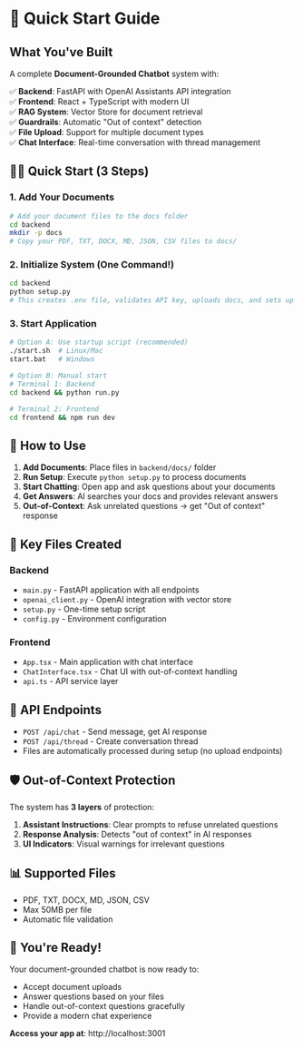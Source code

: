# 🚀 Quick Start Guide

## What You've Built

A complete **Document-Grounded Chatbot** system with:

✅ **Backend**: FastAPI with OpenAI Assistants API integration  
✅ **Frontend**: React + TypeScript with modern UI  
✅ **RAG System**: Vector Store for document retrieval  
✅ **Guardrails**: Automatic "Out of context" detection  
✅ **File Upload**: Support for multiple document types  
✅ **Chat Interface**: Real-time conversation with thread management  

## 🏃‍♂️ Quick Start (3 Steps)

### 1. Add Your Documents
```bash
# Add your document files to the docs folder
cd backend
mkdir -p docs
# Copy your PDF, TXT, DOCX, MD, JSON, CSV files to docs/
```

### 2. Initialize System (One Command!)
```bash
cd backend
python setup.py
# This creates .env file, validates API key, uploads docs, and sets up everything
```

### 3. Start Application
```bash
# Option A: Use startup script (recommended)
./start.sh  # Linux/Mac
start.bat   # Windows

# Option B: Manual start
# Terminal 1: Backend
cd backend && python run.py

# Terminal 2: Frontend  
cd frontend && npm run dev
```

## 🎯 How to Use

1. **Add Documents**: Place files in `backend/docs/` folder
2. **Run Setup**: Execute `python setup.py` to process documents
3. **Start Chatting**: Open app and ask questions about your documents
4. **Get Answers**: AI searches your docs and provides relevant answers
5. **Out-of-Context**: Ask unrelated questions → get "Out of context" response

## 📁 Key Files Created

### Backend
- `main.py` - FastAPI application with all endpoints
- `openai_client.py` - OpenAI integration with vector store
- `setup.py` - One-time setup script
- `config.py` - Environment configuration

### Frontend  
- `App.tsx` - Main application with chat interface
- `ChatInterface.tsx` - Chat UI with out-of-context handling
- `api.ts` - API service layer

## 🔧 API Endpoints

- `POST /api/chat` - Send message, get AI response  
- `POST /api/thread` - Create conversation thread
- Files are automatically processed during setup (no upload endpoints)

## 🛡️ Out-of-Context Protection

The system has **3 layers** of protection:

1. **Assistant Instructions**: Clear prompts to refuse unrelated questions
2. **Response Analysis**: Detects "out of context" in AI responses  
3. **UI Indicators**: Visual warnings for irrelevant questions

## 📊 Supported Files

- PDF, TXT, DOCX, MD, JSON, CSV
- Max 50MB per file
- Automatic file validation

## 🎉 You're Ready!

Your document-grounded chatbot is now ready to:
- Accept document uploads
- Answer questions based on your files
- Handle out-of-context questions gracefully
- Provide a modern chat experience

**Access your app at**: http://localhost:3001
